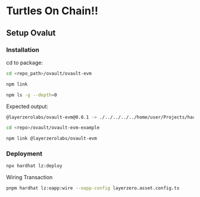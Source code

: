 # Turtles On Chain!!

## Setup Ovalut
### Installation
cd to package:
```bash
cd <repo_path>/ovault/ovault-evm
```

```bash
npm link
```

```bash
npm ls -g --depth=0
```

Expected output:
```bash
@layerzerolabs/ovault-evm@0.0.1 -> ./../../../../home/user/Projects/hackatons/eth-global-cannes/ovault/ovault-evm
```

```bash
cd <repo>/ovault/ovault-evm-example
```

```bash
npm link @layerzerolabs/ovault-evm
```

### Deployment
```bash
npx hardhat lz:deploy
```

Wiring Transaction
```bash
pnpm hardhat lz:oapp:wire --oapp-config layerzero.asset.config.ts
```